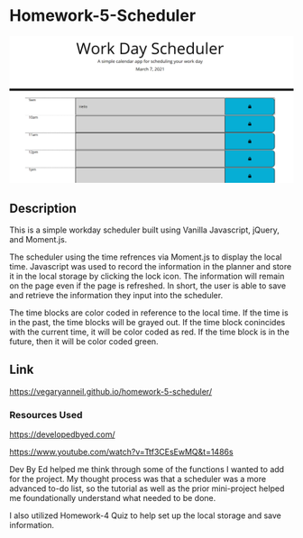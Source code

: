 # Homework-5-Scheduler

![Scheduler](hw-5-scheduler.png)

## Description

This is a simple workday scheduler built using Vanilla Javascript, jQuery, and Moment.js.

The scheduler using the time refrences via Moment.js to display the local time. Javascript was used to record the information in the planner and store it in the local storage by clicking the lock icon. The information will remain on the page even if the page is refreshed. In short, the user is able to save and retrieve the information they input into the scheduler.

The time blocks are color coded in reference to the local time. If the time is in the past, the time blocks will be grayed out. If the time block conincides with the current time, it will be color coded as red. If the time block is in the future, then it will be color coded green.

## Link

https://vegaryanneil.github.io/homework-5-scheduler/

### Resources Used

https://developedbyed.com/

https://www.youtube.com/watch?v=Ttf3CEsEwMQ&t=1486s

Dev By Ed helped me think through some of the functions I wanted to add for the project. My thought process was that a scheduler was a more advanced to-do list, so the tutorial as well as the prior mini-project helped me foundationally understand what needed to be done.

I also utilized Homework-4 Quiz to help set up the local storage and save information.
